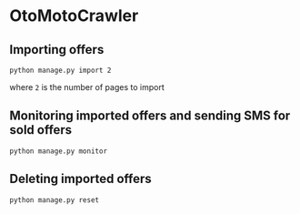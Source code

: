 # OtoMotoCrawler

## Importing offers

`python manage.py import 2`

where `2` is the number of pages to import

## Monitoring imported offers and sending SMS for sold offers

`python manage.py monitor`

## Deleting imported offers

`python manage.py reset`
